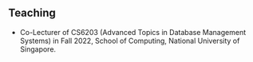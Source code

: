 ## Teaching

<ul style="margin:0 0 5px;">
  <li><autocolor>Co-Lecturer of CS6203 (Advanced Topics in Database Management Systems) in Fall 2022, School of Computing, National University of Singapore.</autocolor></li>
</ul>
